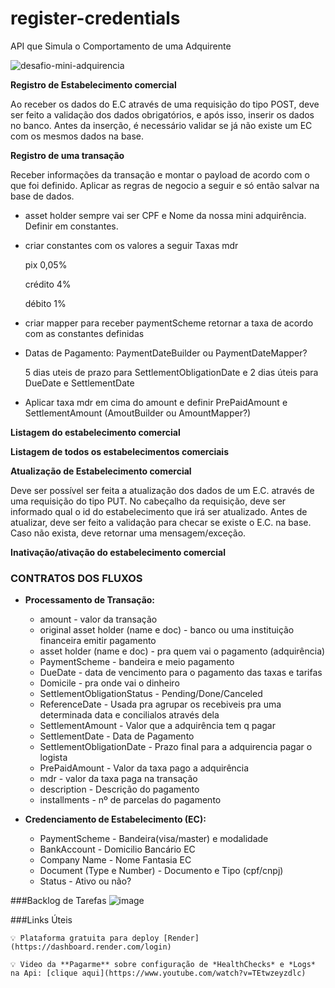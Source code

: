 # register-credentials

API que Simula o Comportamento de uma Adquirente

![desafio-mini-adquirencia](https://github.com/raissaqueiroz/register-credentials/assets/48663408/a564d9b0-afed-435f-9bd7-088708244a24)

**Registro de Estabelecimento comercial**

Ao receber os dados do E.C através de uma requisição do tipo POST, deve ser feito a validação dos dados obrigatórios, e após isso, inserir os dados no banco. Antes da inserção, é necessário validar se já não existe um EC com os mesmos dados na base.

**Registro de uma transação**

Receber informações da transação e montar o payload de acordo com o que foi definido. Aplicar as regras de negocio a seguir e só então salvar na base de dados.

- asset holder sempre vai ser CPF e Nome da nossa mini adquirência. Definir em constantes.
- criar constantes com os valores a seguir Taxas mdr
    
    pix 0,05%
    
    crédito 4%
    
    débito 1%
    
- criar mapper para receber paymentScheme retornar a taxa de acordo com as constantes definidas
- Datas de Pagamento: PaymentDateBuilder ou PaymentDateMapper?
    
    5 dias uteis de prazo para SettlementObligationDate e 2 dias úteis para DueDate e SettlementDate
    
- Aplicar taxa mdr em cima do amount e definir PrePaidAmount e SettlementAmount (AmoutBuilder ou AmountMapper?)

**Listagem do estabelecimento comercial**

**Listagem de todos os estabelecimentos comerciais**

**Atualização de Estabelecimento comercial**

Deve ser possível ser feita a atualização dos dados de um E.C. através de uma requisição do tipo PUT. No cabeçalho da requisição, deve ser informado qual o id do estabelecimento que irá ser atualizado. Antes de atualizar, deve ser feito a validação para checar se existe o E.C. na base. Caso não exista, deve retornar uma mensagem/exceção.

**Inativação/ativação do estabelecimento comercial**

### CONTRATOS DOS FLUXOS

- **Processamento de Transação:**
    - amount - valor da transação
    - original asset holder (name e doc) - banco ou uma instituição financeira emitir pagamento
    - asset holder (name e doc) - pra quem vai o pagamento (adquirência)
    - PaymentScheme - bandeira e meio pagamento
    - DueDate - data de vencimento para o pagamento das taxas e tarifas
    - Domicile - pra onde vai o dinheiro
    - SettlementObligationStatus - Pending/Done/Canceled
    - ReferenceDate - Usada pra agrupar os recebiveis pra uma determinada data e concilialos através dela
    - SettlementAmount - Valor que a adquirência tem q pagar
    - SettlementDate - Data de Pagamento
    - SettlementObligationDate - Prazo final para a adquirencia pagar o logista
    - PrePaidAmount - Valor da taxa pago a adquirência
    - mdr - valor da taxa paga na transação
    - description - Descrição do pagamento
    - installments - nº de parcelas do pagamento

- **Credenciamento de Estabelecimento (EC):**
    - PaymentScheme - Bandeira(visa/master) e modalidade
    - BankAccount - Domicilio Bancário EC
    - Company Name - Nome Fantasia EC
    - Document (Type e Number) - Documento e Tipo (cpf/cnpj)
    - Status - Ativo ou não?

###Backlog de Tarefas
![image](https://github.com/raissaqueiroz/register-credentials/assets/48663408/470f911f-e242-4acf-8ae2-3e28fb1e9969)

###Links Úteis
```
💡 Plataforma gratuita para deploy [Render](https://dashboard.render.com/login)
```
```
💡 Video da **Pagarme** sobre configuração de *HealthChecks* e *Logs* na Api: [clique aqui](https://www.youtube.com/watch?v=TEtwzeyzdlc)
```
